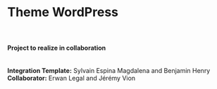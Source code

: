 <h1> Theme WordPress</h1><br/>
<h4>Project to realize in collaboration</h4><br/>
<strong>Integration Template:</strong> Sylvain Espina Magdalena and Benjamin Henry<br/>
<strong>Collaborator:</strong> Erwan Legal and Jérémy Vion
